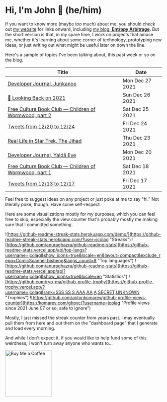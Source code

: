 # Hi, I'm John 👋 (he/him)

If you want to know more (maybe *too* much) about me, you should check out [my website](https://john.colagioia.net/) for links onward, including [my blog, **Entropy Arbitrage**](https://john.colagioia.net/blog).  But the short version is that, in my spare time, I work on projects that amuse me, whether it's learning about some corner of technology, prototyping new ideas, or just writing out what might be useful later on down the line.

Here's a sample of topics I've been talking about, this past week or so on the blog.

|Title|Date|
|-----|-------|
|[Developer Journal, Junkanoo](https://john.colagioia.net/blog/2021/12/27/junkanoo.html)|Mon Dec 27 2021|
|[🔭 Looking Back on 2021](https://john.colagioia.net/blog/2021/12/26/review-2021.html)|Sun Dec 26 2021|
|[Free Culture Book Club — Children of Wormwood, part 2](https://john.colagioia.net/blog/2021/12/25/wormwood-2.html)|Sat Dec 25 2021|
|[Tweets from 12/20 to 12/24](https://john.colagioia.net/blog/media/2021/12/24/week.html)|Fri Dec 24 2021|
|[Real Life in Star Trek, The Jihad](https://john.colagioia.net/blog/2021/12/23/jihad.html)|Thu Dec 23 2021|
|[Developer Journal, Yaldā Eve](https://john.colagioia.net/blog/2021/12/20/yalda.html)|Mon Dec 20 2021|
|[Free Culture Book Club — Children of Wormwood, part 1](https://john.colagioia.net/blog/2021/12/18/wormwood-1.html)|Sat Dec 18 2021|
|[Tweets from 12/13 to 12/17](https://john.colagioia.net/blog/media/2021/12/17/week.html)|Fri Dec 17 2021|

Feel free to suggest ideas on any project or just poke at me to say "hi." Not literally poke, though. Have some self-respect.

Here are some visualizations mostly for my purposes, which you can feel free to skip, especially the view counter that's probably mostly me making sure that I committed something.

![https://github-readme-streak-stats.herokuapp.com/demo/](https://github-readme-streak-stats.herokuapp.com/?user=jcolag "Streaks")
![https://github.com/anuraghazra/github-readme-stats](https://github-readme-stats.vercel.app/api/top-langs?username=jcolag&show_icons=true&locale=en&layout=compact&exclude_repo=ComicScanner,bisheng&langs_count=8 "Top languages")
![https://github.com/anuraghazra/github-readme-stats](https://github-readme-stats.vercel.app/api?username=jcolag&show_icons=true&locale=en "Statistics")
![https://github.com/ryo-ma/github-profile-trophy](https://github-profile-trophy.vercel.app/?username=jcolag&rank=SSS,SS,S,AAA,AA,A,SECRET,UNKNOWN "Trophies")
![https://github.com/antonkomarev/github-profile-views-counter](https://komarev.com/ghpvc/?username=jcolag "Profile views since 2021 June 07 or so; safe to ignore")

Mostly, I just missed the streak counter from years past.  I may eventually pull them from here and put them on the "dashboard page" that I generate and load every morning.

And while I don't expect it, if you would like to help fund some of this weirdness, I won't turn away anyone who wants to...

[<img src="https://cdn.buymeacoffee.com/buttons/v2/default-yellow.png" alt="Buy Me a Coffee" width="150px"/>](https://www.buymeacoffee.com/jcolag)
